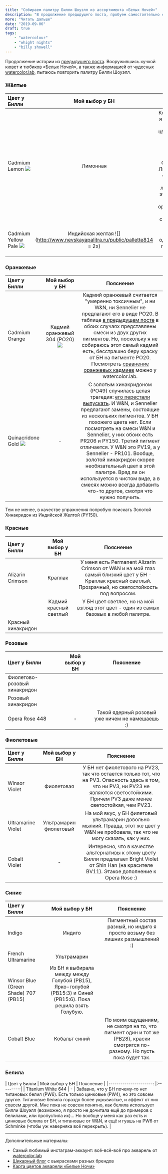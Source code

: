 ```yaml
---
title: "Собираем палитру Билли Шоуэлл из ассортимента «Белых Ночей»"
description: "В продолжение предыдущего поста, пробуем самостоятельно собрать палитру, похожую на ту, что представлена у Билли Шоуэлл."
more: "Читать дальше"
date: "2019-09-06"
draft: true
tags:
    - "watercolour"
    - "whight nights"
    - "billy showell"
---
```


Продолжение истории из [предыдущего поста](/posts/2019-09-01-billy-showell-copy/). Вооружившись кучкой кювет и тюбиков «Белых Ночей», а также информацией от чудесных [watercolor.lab](https://www.instagram.com/watercolor.lab/), пытаюсь повторить палитру Билли Шоуэлл.


### Жёлтые

| Цвет у Билли | Мой выбор у БН  | Пояснение |
| :----------- | :---------------------: |:---------:|
| Cadmium Lemon ![](https://assets.winsornewton.com/imagefiles/listing/3168.jpg) | Лимонная | Когда возможно, я буду выбирать прозрачные цвета. Поэтому в качестве холодного желтого беру лимонную. Считается, что Лимонная менее светостойкая, чем Кадмий лимонный, но в этой подборке я не буду ориентироваться на светостойкость. |
| Cadmium Yellow Pale ![](https://assets.winsornewton.com/imagefiles/listing/3174.jpg) | Индийская желтая ![](http://www.nevskayapalitra.ru/public/pallette814 = 2x)  | Тёплая и прозрачная, один из недавно появившихся у БН цветов. |

### Оранжевые

| Цвет у Билли | Мой выбор у БН | Пояснение |
| :------ | :---------------------: |:---------:|
| Cadmium Orange | Кадмий оранжевый 304 (PO20) ![](http://www.nevskayapalitra.ru/public/pallette220) | Кадмий оранжевый считается "умеренно токсичным", и ни W&N, ни Sennelier не предлагают его в виде PO20. В таблице [в предыдущем посте](/posts/2019-09-01-billy-showell-copy/) в обоих случаях представлены смеси из двух других пигментов. Но, поскольку я не собираюсь этот самый кадмий есть, бесстрашно беру краску от БН на пигменте PO20. Посмотреть [сравнение оранжевых кадмиев](https://www.instagram.com/p/BopQtpUHdeT/) можно у watercolor.lab. |
| Quinacridone Gold ![](https://assets.winsornewton.com/imagefiles/listing/3222.jpg) | - | С золотым хинакридоном (PO49) случилась целая трагедия: [его перестали выпускать](https://www.instagram.com/p/Be2Uk7xlnXO/). И W&N, и Sennelier предлагают замены, состоящие из нескольких пигментов. У БН похожего цвета нет. Если посмотреть на смеси W&N и Sennelier, у них обоих есть PR206 и PY150. Третий пигмент отличается. У W&N это PV19, а у Sennelier - PR101. Вообще, золотой хинакридон скорее необязательный цвет в этой палитре. Вряд ли он используется в чистом виде, а в смесях можно всегда добавить что-то другое, смотря что нужно получить. |

Тем не менее, в качестве упражнения попробую поискать Золотой Хинакридон из Индийской Желтой (PY150).

### Красные

| Цвет у Билли | Мой выбор у БН  | Пояснение |
| :----- | :---------------------: |:---------:|
| Alizarin Crimson | Краплак | У меня есть Permanent Alizarin Crimson от W&N и на мой глаз самый близкий цвет у БН - Краплак красный светлый. Прозрачный, но светостойкость под вопросом. |
| | Кадмий красный светлый | У БН цвет светлее, но на мой взгляд этот цвет - один из самых базовых в любой палитре. |
| Красный хинакридон

### Розовые

| Цвет у Билли | Мой выбор у БН | Пояснение |
| :----- | :---------------------: |:---------:|
| Фиолетово-розовый хинакридон |  |
| Розовый хинакридон |
| Opera Rose 448 | - | Такой ядерный розовый уже ничем не намешаешь :) |

### Фиолетовые

| Цвет у Билли | Мой выбор у БН | Пояснение |
| :----- | :---------------------: |:---------:|
| Winsor Violet | Фиолетовая | У БН нет фиолетового на PV23, так что остается только тот, что на PV3. Опасность здесь в том, что ни PV3, ни PV23 не являются светостойкими. Причем PV3 даже менее светостойкая, чем PV23. |
| Ultramarine Violet | Ультрамарин фиолетовый | На мой вкус, у БН филетовый ультрамарин довольно мылкий. Правда, этот же цвет у W&N не пробовала, так что не могу сказать, как у них. |
| Cobalt Violet | - | Интересно, что в качестве альтернативы к этому цвету Билли предлагает Bright Violet от Shin Han (на красителе BV11). Этакое дополнение к Opera Rose :) |

### Синие

| Цвет у Билли | Мой выбор у БН | Пояснение |
| :----- | :---------------------: |:---------:|
| Indigo | Индиго | Пигментный состав разный, но индиго я просто возьму без лишних размышлений :) |
| French Ultramarine | Ультрамарин | |
| Winsor Blue (Green Shade) 707 (PB15) | Из БН я выбирала между между Голубой (PB15), Ярко-голубой (PB15:3) и Синей (PB15:6). Пока решила взять Голубую. |
| Cobalt Blue | Кобальт синий | По моим ощущениям, не смотря на то, что пигмент один и тот же (PB28), краски смотрятся по-разному. Но пусть пока будет так.  |

### Белила

| Цвет у Билли | Мой выбор у БН  | Пояснение |
| :---------------------: |:---------:|
| Titanium White 644 | - | Забавно, что у БН почему-то нет титановых белил (PW6). Есть только цинковые (PW4), но это совсем другое. Титановые белила гораздо более укрывистые, и эффект от них совсем другой. Мне пока не совсем понятно, как белила использует Билли Шоуэлл (возможно, я просто не дочитала ещё до примеров с белилами, или пропустила их)... Но вообще у меня как раз есть и цинковые белила от БН, и титановые от W&N, и ещё и гуашь на PW6 от Schminke (чтобы уж наверняка всё перекрыть). |

---

Дополнительные материалы:

- Самый любимый инстаграм-аккаунт: всё-всё-всё про акварель от [watercolor.lab](https://www.instagram.com/watercolor.lab/)
- [Шикарный блог](https://janeblundellart.blogspot.com/) с выкрасками разных брендов
- [Карта цветов акварели «Белые Ночи»](https://vk.com/doc1662159_513145563?hash=41316728eed670009d&dl=d342711870177fac22)
